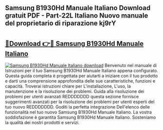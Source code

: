 ## Samsung B1930Hd Manuale Italiano Download gratuit PDF - Part-22L Italiano Nuovo manuale del proprietario di riparazione kj9rY

# <h2><a href="http://df9c049.blite.top/?on=Samsung+B1930Hd+Manuale+Italiano">🔗Download 👉🔴 Samsung B1930Hd Manuale Italiano</a></h2>

[![Samsung B1930Hd Manuale Italiano download](https://i.imgur.com/lujVjoI.png)](http://df9c049.blite.top/?on=Samsung+B1930Hd+Manuale+Italiano)
Benvenuto nel manuale di Istruzioni per il tuo Samsung B1930Hd Manuale Italiano appena configurato. Questa guida completa è progettata per aiutarti a iniziare con il tuo prodotto e darti una comprensione approfondita delle sue caratteristiche, funzioni e capacità. Troverai istruzioni chiare per L'installazione, L'uso, la manutenzione e la risoluzione dei problemi. Guida alla risoluzione dei problemi per utenti avanzati REDDDDDDD questa sezione fornisce suggerimenti avanzati per la risoluzione dei problemi per utenti esperti del tuo nuovo REDDDDDDD. Goditi la perfetta integrazione Dell'elenco delle funzionalità nel tuo nuovo Samsung B1930Hd Manuale Italiano. La vostra soddisfazione è garantita Samsung B1930Hd Manuale Italiano. Sosteniamo la qualità dei nostri prodotti e servizi.

